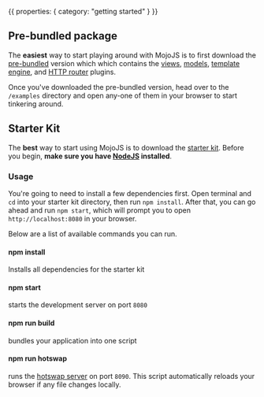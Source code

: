 {{
  properties: {
    category: "getting started"
  }
}}


## Pre-bundled package

The **easiest** way to start playing around with MojoJS is to first download the [pre-bundled](https://github.com/mojo-js/mojo.js/archive/master.zip) version which which contains the [views](http://github.com/mojo-js/mojo-views), [models](http://github.com/mojo-js/mojo-models), [template engine](http://github.com/mojo-js/mojo-paperclip), and [HTTP router](http://github.com/mojo-js/mojo-router) plugins.

Once you've downloaded the pre-bundled version, head over to the `/examples` directory and open any-one of them in your browser to start
tinkering around.


## Starter Kit

The **best** way to start using MojoJS is to download the [starter kit](https://github.com/mojo-js/mojo-starter). Before you
begin, **make sure you have [NodeJS](http://nodejs.org/) installed**.

### Usage

You're going to need to install a few dependencies first. Open terminal and `cd` into
your starter kit directory, then run `npm install`. After that, you can go ahead and
run `npm start`, which will prompt you to open `http://localhost:8080` in your browser.

Below are a list of available commands you can run.

#### npm install

Installs all dependencies for the starter kit

#### npm start

starts the development server on port `8080`

#### npm run build

bundles your application into one script

#### npm run hotswap

runs the [hotswap server](https://github.com/browsertap/ditto.js) on port `8090`. This script automatically reloads
your browser if any file changes locally.
